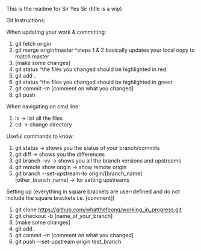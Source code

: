 This is the readme for Sir Yes Sir (title is a wip)

Git Instructions:

When updating your work & committing:
1. git fetch origin
2. git merge origin/master
^steps 1 & 2 basically updates your local copy to match master
3. [make some changes]
4. git status
^the files you changed should be highlighted in red
5. git add .
6. git status
^the files you changed should be highlighted in green
7. git commit -m [comment on what you changed]
8. git push

When navigating on cmd line:
1. ls -> list all the files
2. cd -> change directory

Useful commands to know:
1. git status -> shows you the status of your branch/commits
2. git diff -> shows you the differences
3. git branch -vv -> shows you all the branch versions and upstreams
4. git remote show origin -> show remote origin
5. git branch --set-upstream-to origin/[branch_name] [other_branch_name] -> for setting upstreams

Setting up (everything in square brackets are user-defined and do not include the square brackets i.e. [comment])
1. git clone https://github.com/whatthefoong/working_in_progress.git
2. git checkout -b [name_of_your_branch]
3. [make some changes]
4. git add .
5. git commit -m [comment on what you changed]
6. git push --set-upstream origin test_branch
